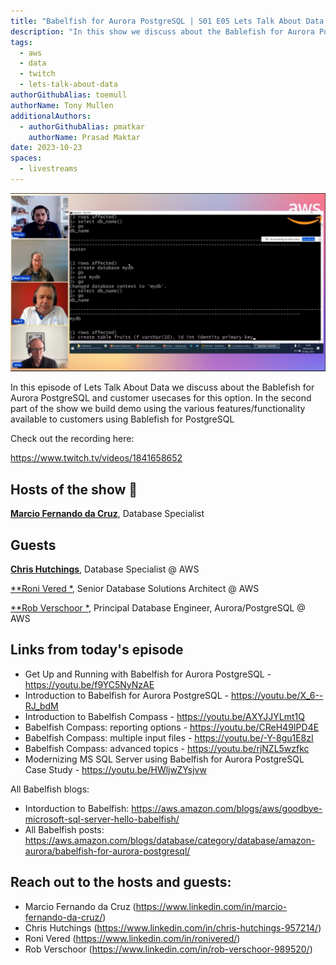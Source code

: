 ```yaml
---
title: "Babelfish for Aurora PostgreSQL | S01 E05 Lets Talk About Data Show"
description: "In this show we discuss about the Bablefish for Aurora PostgreSQL and customer usecases for this option. In the second part of the show we build demo using the various features/functionality available to customers using Bablefish for PostgreSQL."
tags:
  - aws
  - data
  - twitch
  - lets-talk-about-data
authorGithubAlias: toemull
authorName: Tony Mullen
additionalAuthors:
  - authorGithubAlias: pmatkar
    authorName: Prasad Maktar
date: 2023-10-23
spaces:
  - livestreams
---
```


![Screenshot from the stream or an image related to the topic](images/show5.jpg)

In this episode of Lets Talk About Data we discuss about the Bablefish for Aurora PostgreSQL and customer usecases for this option. In the second part of the show we build demo using the various features/functionality available to customers using Bablefish for PostgreSQL

Check out the recording here:

https://www.twitch.tv/videos/1841658652

## Hosts of the show 🎤

[**Marcio Fernando da Cruz**](https://www.linkedin.com/in/marcio-fernando-da-cruz/), Database Specialist

## Guests

[**Chris Hutchings**](https://www.linkedin.com/in/chris-hutchings-957214/), Database Specialist @ AWS

[**Roni Vered *](https://www.linkedin.com/in/ronivered/), Senior Database Solutions Architect @ AWS

[**Rob Verschoor *](https://www.linkedin.com/in/rob-verschoor-989520/), Principal Database Engineer, Aurora/PostgreSQL @ AWS



## Links from today's episode

* Get Up and Running with Babelfish for Aurora PostgreSQL - https://youtu.be/f9YC5NyNzAE
* Introduction to Babelfish for Aurora PostgreSQL - https://youtu.be/X_6--RJ_bdM    
* Introduction to Babelfish Compass - https://youtu.be/AXYJJYLmt1Q
* Babelfish Compass: reporting options - https://youtu.be/CReH49IPD4E
* Babelfish Compass: multiple input files - https://youtu.be/-Y-8gu1E8zI
* Babelfish Compass: advanced topics - https://youtu.be/rjNZL5wzfkc
* Modernizing MS SQL Server using Babelfish for Aurora PostgreSQL Case Study - https://youtu.be/HWljwZYsjvw

All Babelfish blogs:

* Intorduction to Babelfish:
    https://aws.amazon.com/blogs/aws/goodbye-microsoft-sql-server-hello-babelfish/
* All Babelfish posts:
    https://aws.amazon.com/blogs/database/category/database/amazon-aurora/babelfish-for-aurora-postgresql/



## Reach out to the hosts and guests:

- Marcio Fernando da Cruz (https://www.linkedin.com/in/marcio-fernando-da-cruz/)
- Chris Hutchings (https://www.linkedin.com/in/chris-hutchings-957214/)
- Roni Vered (https://www.linkedin.com/in/ronivered/)
- Rob Verschoor (https://www.linkedin.com/in/rob-verschoor-989520/)

